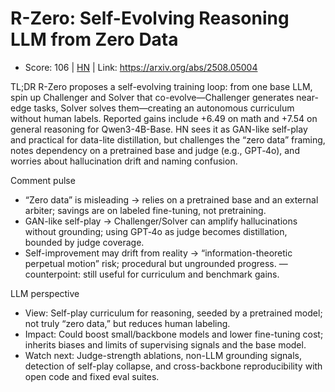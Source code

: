 # R-Zero: Self-Evolving Reasoning LLM from Zero Data

- Score: 106 | [HN](https://news.ycombinator.com/item?id=45192194) | Link: https://arxiv.org/abs/2508.05004

TL;DR
R-Zero proposes a self-evolving training loop: from one base LLM, spin up Challenger and Solver that co-evolve—Challenger generates near-edge tasks, Solver solves them—creating an autonomous curriculum without human labels. Reported gains include +6.49 on math and +7.54 on general reasoning for Qwen3-4B-Base. HN sees it as GAN-like self-play and practical for data-lite distillation, but challenges the “zero data” framing, notes dependency on a pretrained base and judge (e.g., GPT‑4o), and worries about hallucination drift and naming confusion.

Comment pulse
- “Zero data” is misleading → relies on a pretrained base and an external arbiter; savings are on labeled fine-tuning, not pretraining.
- GAN-like self-play → Challenger/Solver can amplify hallucinations without grounding; using GPT‑4o as judge becomes distillation, bounded by judge coverage.
- Self-improvement may drift from reality → “information-theoretic perpetual motion” risk; procedural but ungrounded progress. — counterpoint: still useful for curriculum and benchmark gains.

LLM perspective
- View: Self-play curriculum for reasoning, seeded by a pretrained model; not truly “zero data,” but reduces human labeling.
- Impact: Could boost small/backbone models and lower fine-tuning cost; inherits biases and limits of supervising signals and the base model.
- Watch next: Judge-strength ablations, non-LLM grounding signals, detection of self-play collapse, and cross-backbone reproducibility with open code and fixed eval suites.
